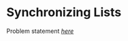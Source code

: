 Synchronizing Lists
=============
Problem statement
_[here](https://open.kattis.com/problems/synchronizinglists)_